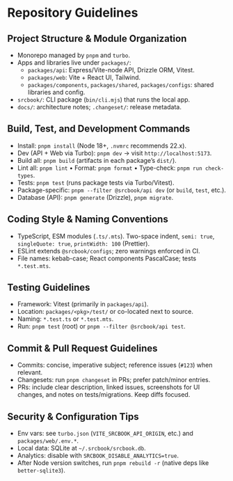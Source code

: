 # Repository Guidelines

## Project Structure & Module Organization
- Monorepo managed by `pnpm` and `turbo`.
- Apps and libraries live under `packages/`:
  - `packages/api`: Express/Vite-node API, Drizzle ORM, Vitest.
  - `packages/web`: Vite + React UI, Tailwind.
  - `packages/components`, `packages/shared`, `packages/configs`: shared libraries and config.
- `srcbook/`: CLI package (`bin/cli.mjs`) that runs the local app.
- `docs/`: architecture notes; `.changeset/`: release metadata.

## Build, Test, and Development Commands
- Install: `pnpm install` (Node 18+, `.nvmrc` recommends 22.x).
- Dev (API + Web via Turbo): `pnpm dev` → visit `http://localhost:5173`.
- Build all: `pnpm build` (artifacts in each package’s `dist/`).
- Lint all: `pnpm lint` • Format: `pnpm format` • Type-check: `pnpm run check-types`.
- Tests: `pnpm test` (runs package tests via Turbo/Vitest).
- Package-specific: `pnpm --filter @srcbook/api dev` (or `build`, `test`, etc.).
- Database (API): `pnpm generate` (Drizzle), `pnpm migrate`.

## Coding Style & Naming Conventions
- TypeScript, ESM modules (`.ts/.mts`). Two-space indent, `semi: true`, `singleQuote: true`, `printWidth: 100` (Prettier).
- ESLint extends `@srcbook/configs`; zero warnings enforced in CI.
- File names: kebab-case; React components PascalCase; tests `*.test.mts`.

## Testing Guidelines
- Framework: Vitest (primarily in `packages/api`).
- Location: `packages/<pkg>/test/` or co-located next to source.
- Naming: `*.test.ts` or `*.test.mts`.
- Run: `pnpm test` (root) or `pnpm --filter @srcbook/api test`.

## Commit & Pull Request Guidelines
- Commits: concise, imperative subject; reference issues (`#123`) when relevant.
- Changesets: run `pnpm changeset` in PRs; prefer patch/minor entries.
- PRs: include clear description, linked issues, screenshots for UI changes, and notes on tests/migrations. Keep diffs focused.

## Security & Configuration Tips
- Env vars: see `turbo.json` (`VITE_SRCBOOK_API_ORIGIN`, etc.) and `packages/web/.env.*`.
- Local data: SQLite at `~/.srcbook/srcbook.db`.
- Analytics: disable with `SRCBOOK_DISABLE_ANALYTICS=true`.
- After Node version switches, run `pnpm rebuild -r` (native deps like `better-sqlite3`).

